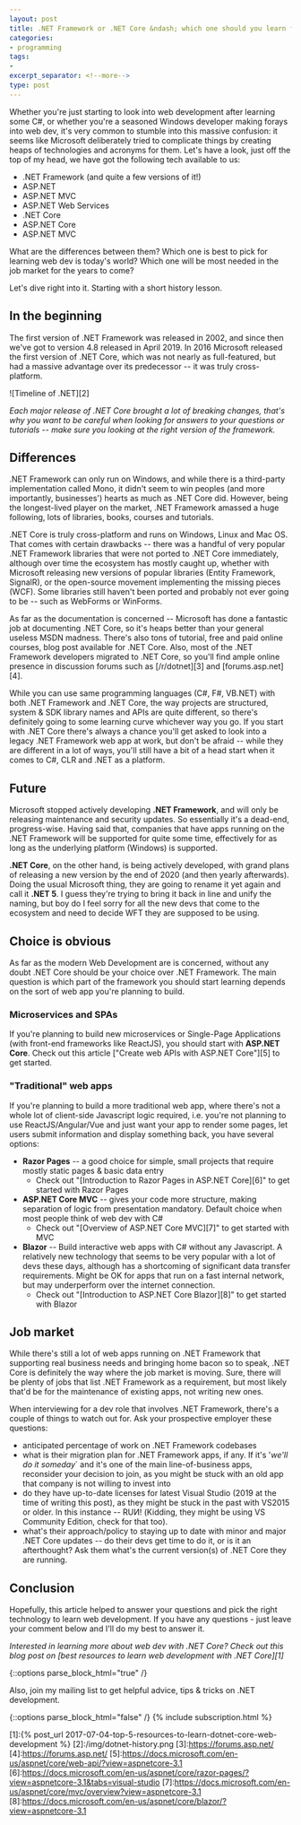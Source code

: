 ```yaml
---
layout: post
title: .NET Framework or .NET Core &ndash; which one should you learn for web development?
categories:
- programming
tags:
-
excerpt_separator: <!--more-->
type: post
---
```

Whether you're just starting to look into web development after learning some C#, or whether you're a
seasoned Windows developer making forays into web dev, it's very common to stumble into this massive
confusion: it seems like Microsoft deliberately tried to complicate things by creating heaps of
technologies and acronyms for them. Let's have a look, just off the top of my head, we have got the
following tech available to us:

<!--more-->

- .NET Framework (and quite a few versions of it!)
- ASP.NET
- ASP.NET MVC
- ASP.NET Web Services
- .NET Core
- ASP.NET Core
- ASP.NET MVC

What are the differences between them? Which one is best to pick for learning web dev is today's
world? Which one will be most needed in the job market for the years to come?

Let's dive right into it. Starting with a short history lesson.

## In the beginning
The first version of .NET Framework was released in 2002, and since then we've got to version 4.8
released in April 2019. In 2016 Microsoft released the first version of .NET Core, which was not
nearly as full-featured, but had a massive advantage over its predecessor -- it was truly
cross-platform.

![Timeline of .NET][2]

_Each major release of .NET Core brought a lot of breaking changes, that's why you want to be
careful when looking for answers to your questions or tutorials -- make sure you looking at the
right version of the framework._

## Differences
.NET Framework can only run on Windows, and while there is a third-party implementation called Mono,
it didn't seem to win peoples (and more importantly, businesses') hearts as much as .NET Core did.
However, being the longest-lived player on the market, .NET Framework amassed a huge following, lots
of libraries, books, courses and tutorials.

.NET Core is truly cross-platform and runs on Windows, Linux and Mac OS. That comes with certain
drawbacks -- there was a handful of very popular .NET Framework libraries that were not ported to
.NET Core immediately, although over time the ecosystem has mostly caught up, whether with
Microsoft releasing new versions of popular libraries (Entity Framework, SignalR), or the
open-source movement implementing the missing pieces (WCF). Some libraries still haven't been
ported and probably not ever going to be -- such as WebForms or WinForms.

As far as the documentation is concerned -- Microsoft has done a fantastic job at documenting .NET
Core, so it's heaps better than your general useless MSDN madness. There's also tons of tutorial,
free and paid online courses, blog post available for .NET Core.  Also, most of the .NET Framework
developers migrated to .NET Core, so you'll find ample online presence in discussion forums such as
[/r/dotnet][3] and [forums.asp.net][4].

While you can use same programming languages (C#, F#, VB.NET) with both .NET Framework and .NET
Core, the way projects are structured, system & SDK library names and APIs are quite different, so
there's definitely going to some learning curve whichever way you go. If you start with .NET
Core there's always a chance you'll get asked to look into a legacy .NET Framework web app at work,
but don't be afraid -- while they are different in a lot of ways, you'll still have a bit of a head
start when it comes to C#, CLR and .NET as a platform.

## Future
Microsoft stopped actively developing __.NET Framework__, and will only be releasing maintenance and
security updates. So essentially it's a dead-end, progress-wise. Having said that, companies
that have apps running on the .NET Framework will be supported for quite some time, effectively for
as long as the underlying platform (Windows) is supported.

__.NET Core__, on the other hand, is being actively developed, with grand plans of releasing a new
version by the end of 2020 (and then yearly afterwards). Doing the usual Microsoft thing, they are
going to rename it yet again and call it __.NET 5__. I guess they're trying to bring it back in line
and unify the naming, but boy do I feel sorry for all the new devs that come to the ecosystem and
need to decide WFT they are supposed to be using.

## Choice is obvious
As far as the modern Web Development are is concerned, without any doubt .NET Core should be your
choice over .NET Framework. The main question is which part of the framework you should start
learning depends on the sort of web app you're planning to build.

### Microservices and SPAs
If you're planning to build new microservices or Single-Page Applications (with front-end frameworks
like ReactJS), you should start with __ASP.NET Core__. Check out this article ["Create web APIs with
ASP.NET Core"][5] to get started.

### "Traditional" web apps
If you're planning to build a more traditional web app, where there's not a whole lot of client-side
Javascript logic required, i.e. you're not planning to use ReactJS/Angular/Vue and just want your
app to render some pages, let users submit information and display something back, you have several
options:

- __Razor Pages__ -- a good choice for simple, small projects that require mostly static pages &
  basic data entry
  - Check out "[Introduction to Razor Pages in ASP.NET Core][6]" to get started with Razor Pages
- __ASP.NET Core MVC__ -- gives your code more structure, making separation of logic from
  presentation mandatory. Default choice when most people think of web dev with C#
  - Check out "[Overview of ASP.NET Core MVC][7]" to get started with MVC
- __Blazor__ -- Build interactive web apps with C# without any Javascript. A relatively new technology
  that seems to be very popular with a lot of devs these days, although has a shortcoming of
  significant data transfer requirements. Might be OK for apps that run on a fast internal network,
  but may underperform over the internet connection.
  - Check out "[Introduction to ASP.NET Core Blazor][8]" to get started with Blazor

## Job market
While there's still a lot of web apps running on .NET Framework that supporting real business needs
and bringing home bacon so to speak, .NET Core is definitely the way where the job market is
moving. Sure, there will be plenty of jobs that list .NET Framework as a requirement, but most
likely that'd be for the maintenance of existing apps, not writing new ones.

When interviewing for a dev role that involves .NET Framework, there's a couple of things to watch
out for. Ask your prospective employer these questions:

- anticipated percentage of work on .NET Framework codebases
- what is their migration plan for .NET Framework apps, if any. If it's '_we'll do it someday_` and
  it's one of the main line-of-business apps, reconsider your decision to join, as you might be
  stuck with an old app that company is not willing to invest into
- do they have up-to-date licenses for latest Visual Studio (2019 at the time of writing this post),
  as they might be stuck in the past with VS2015 or older. In this instance -- RUИ! (Kidding, they
  might be using VS Community Edition, check for that too).
- what's their approach/policy to staying up to date with minor and major .NET Core updates -- do
  their devs get time to do it, or is it an afterthought? Ask them what's the current version(s) of
  .NET Core they are running.


## Conclusion
Hopefully, this article helped to answer your questions and pick the right technology to learn web
development. If you have any questions - just leave your comment below and I'll do my best to answer
it.

_Interested in learning more about web dev with .NET Core? Check out this blog post on [best
resources to learn web development with .NET Core][1]_

{::options parse_block_html="true" /}
<div id="ctaCopy">
Also, join my mailing list to get helpful advice, tips & tricks on .NET development.
</div>

{::options parse_block_html="false" /}
{% include subscription.html %}

[1]:{% post_url 2017-07-04-top-5-resources-to-learn-dotnet-core-web-development %}
[2]:/img/dotnet-history.png
[3]:https://forums.asp.net/
[4]:https://forums.asp.net/
[5]:https://docs.microsoft.com/en-us/aspnet/core/web-api/?view=aspnetcore-3.1
[6]:https://docs.microsoft.com/en-us/aspnet/core/razor-pages/?view=aspnetcore-3.1&tabs=visual-studio
[7]:https://docs.microsoft.com/en-us/aspnet/core/mvc/overview?view=aspnetcore-3.1
[8]:https://docs.microsoft.com/en-us/aspnet/core/blazor/?view=aspnetcore-3.1
